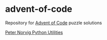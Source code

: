 # advent-of-code
Repository for [Advent of Code](https://adventofcode.com/) puzzle solutions

[Peter Norvig Python Utilities](https://www.metachris.com/2016/12/peter-norvigs-python-utilities-advent-of-code/)
